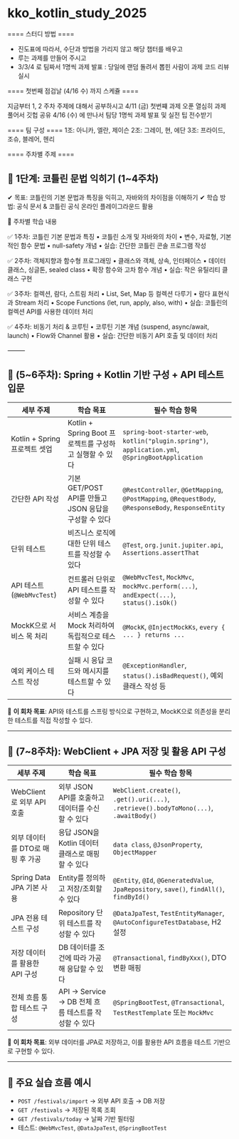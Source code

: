 # kko_kotlin_study_2025

==== 스터디 방법 ====

- 진도표에 따라서, 수단과 방법을 가리지 않고 해당 챕터를 배우고
- 루는 과제를 만들어 주시고
- 3/3/4 로 팀짜서 1명씩 과제 발표 : 당일에 랜덤 돌려서 뽑힌 사람이 과제 코드 리뷰 실시

==== 첫번째 점검날 (4/16 수) 까지 스케쥴 ====

지금부터 1, 2 주차 주제에 대해서 공부하시고
4/11 (금) 첫번쨰 과제 오푼
열심히 과제 풀어서 깃헙 공유
4/16 (수) 에 만나서 팀당 1명씩 과제 발표 및 실전 팁 전수받기

==== 팀 구성 ====
1조: 아니카, 엘란, 제이슨
2조: 그레이, 현, 에단
3조: 프라이드, 조슈, 블레어, 헨리

==== 주차별 주제 ====

## 📌 1단계: 코틀린 문법 익히기 (1~4주차)

✔ 목표: 코틀린의 기본 문법과 특징을 익히고, 자바와의 차이점을 이해하기
✔ 학습 방법: 공식 문서 & 코틀린 공식 온라인 플레이그라운드 활용

📅 주차별 학습 내용

✅ 1주차: 코틀린 기본 문법과 특징
	•	코틀린 소개 및 자바와의 차이
	•	변수, 자료형, 기본적인 함수 문법
	•	null-safety 개념
	•	실습: 간단한 코틀린 콘솔 프로그램 작성

✅ 2주차: 객체지향과 함수형 프로그래밍
	•	클래스와 객체, 상속, 인터페이스
	•	데이터 클래스, 싱글톤, sealed class
	•	확장 함수와 고차 함수 개념
	•	실습: 작은 유틸리티 클래스 구현

✅ 3주차: 컬렉션, 람다, 스트림 처리
	•	List, Set, Map 등 컬렉션 다루기
	•	람다 표현식과 Stream 처리
	•	Scope Functions (let, run, apply, also, with)
	•	실습: 코틀린의 컬렉션 API를 사용한 데이터 처리

✅ 4주차: 비동기 처리 & 코루틴
	•	코루틴 기본 개념 (suspend, async/await, launch)
	•	Flow와 Channel 활용
	•	실습: 간단한 비동기 API 호출 및 데이터 처리

⸻

## 📘 (5~6주차): Spring + Kotlin 기반 구성 + API 테스트 입문

| 세부 주제 | 학습 목표 | 필수 학습 항목 |
|-----------|------------|----------------|
| Kotlin + Spring 프로젝트 셋업 | Kotlin + Spring Boot 프로젝트를 구성하고 실행할 수 있다 | `spring-boot-starter-web`, `kotlin("plugin.spring")`, `application.yml`, `@SpringBootApplication` |
| 간단한 API 작성 | 기본 GET/POST API를 만들고 JSON 응답을 구성할 수 있다 | `@RestController`, `@GetMapping`, `@PostMapping`, `@RequestBody`, `@ResponseBody`, `ResponseEntity` |
| 단위 테스트 | 비즈니스 로직에 대한 단위 테스트를 작성할 수 있다 | `@Test`, `org.junit.jupiter.api`, `Assertions.assertThat` |
| API 테스트 (`@WebMvcTest`) | 컨트롤러 단위로 API 테스트를 작성할 수 있다 | `@WebMvcTest`, `MockMvc`, `mockMvc.perform(...)`, `andExpect(...)`, `status().isOk()` |
| MockK으로 서비스 목 처리 | 서비스 계층을 Mock 처리하여 독립적으로 테스트할 수 있다 | `@MockK`, `@InjectMockKs`, `every { ... } returns ...` |
| 예외 케이스 테스트 작성 | 실패 시 응답 코드와 메시지를 테스트할 수 있다 | `@ExceptionHandler`, `status().isBadRequest()`, 예외 클래스 작성 등 |

🎯 **이 회차 목표**: API와 테스트를 스프링 방식으로 구현하고, MockK으로 의존성을 분리한 테스트를 직접 작성할 수 있다.

---

## 📗 (7~8주차): WebClient + JPA 저장 및 활용 API 구성

| 세부 주제 | 학습 목표 | 필수 학습 항목 |
|-----------|------------|----------------|
| WebClient로 외부 API 호출 | 외부 JSON API를 호출하고 데이터를 수신할 수 있다 | `WebClient.create()`, `.get().uri(...)`, `.retrieve().bodyToMono(...)`, `.awaitBody()` |
| 외부 데이터를 DTO로 매핑 후 가공 | 응답 JSON을 Kotlin 데이터 클래스로 매핑할 수 있다 | `data class`, `@JsonProperty`, `ObjectMapper` |
| Spring Data JPA 기본 사용 | Entity를 정의하고 저장/조회할 수 있다 | `@Entity`, `@Id`, `@GeneratedValue`, `JpaRepository`, `save()`, `findAll()`, `findById()` |
| JPA 전용 테스트 구성 | Repository 단위 테스트를 작성할 수 있다 | `@DataJpaTest`, `TestEntityManager`, `@AutoConfigureTestDatabase`, H2 설정 |
| 저장 데이터를 활용한 API 구성 | DB 데이터를 조건에 따라 가공해 응답할 수 있다 | `@Transactional`, `findByXxx()`, DTO 변환 매핑 |
| 전체 흐름 통합 테스트 구성 | API → Service → DB 전체 흐름 테스트를 작성할 수 있다 | `@SpringBootTest`, `@Transactional`, `TestRestTemplate` 또는 `MockMvc` |

🎯 **이 회차 목표**: 외부 데이터를 JPA로 저장하고, 이를 활용한 API 흐름을 테스트 기반으로 구현할 수 있다.

---

## 📌 주요 실습 흐름 예시

- `POST /festivals/import` → 외부 API 호출 → DB 저장
- `GET /festivals` → 저장된 목록 조회
- `GET /festivals/today` → 날짜 기반 필터링
- 테스트: `@WebMvcTest`, `@DataJpaTest`, `@SpringBootTest`
